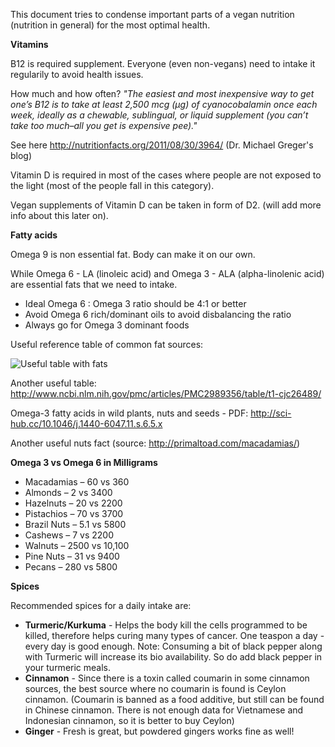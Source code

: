 This document tries to condense important parts of a vegan nutrition (nutrition in general) for the most optimal health.


**Vitamins**

B12 is required supplement. Everyone (even non-vegans) need to intake it regularily to avoid health issues.

How much and how often? 
*"The easiest and most inexpensive way to get one’s B12 is to take at least 2,500 mcg (µg) of cyanocobalamin once each week, ideally as a chewable, sublingual, or liquid supplement (you can’t take too much–all you get is expensive pee)."*

See here http://nutritionfacts.org/2011/08/30/3964/ (Dr. Michael Greger's blog)


Vitamin D is required in most of the cases where people are not exposed to the light (most of the people fall in this category).

Vegan supplements of Vitamin D can be taken in form of D2. (will add more info about this later on).

**Fatty acids**

Omega 9 is non essential fat. Body can make it on our own.

While Omega 6 - LA (linoleic acid) and Omega 3 - ALA (alpha-linolenic acid) are essential fats that we need to intake.

- Ideal Omega 6 : Omega 3 ratio should be 4:1 or better
- Avoid Omega 6 rich/dominant oils to avoid disbalancing the ratio
- Always go for Omega 3 dominant foods

Useful reference table of common fat sources:

![Useful table with fats](http://www.aneggadayisok.ca/wp-content/uploads/2012/09/dietary-fat.png)

Another useful table: http://www.ncbi.nlm.nih.gov/pmc/articles/PMC2989356/table/t1-cjc26489/

Omega-3 fatty acids in wild plants, nuts and seeds - PDF: http://sci-hub.cc/10.1046/j.1440-6047.11.s.6.5.x

Another useful nuts fact (source: http://primaltoad.com/macadamias/)

**Omega 3 vs Omega 6 in Milligrams**

- Macadamias – 60 vs 360
- Almonds – 2 vs 3400
- Hazelnuts – 20 vs 2200
- Pistachios – 70 vs 3700
- Brazil Nuts – 5.1 vs 5800
- Cashews – 7 vs 2200
- Walnuts – 2500 vs 10,100
- Pine Nuts – 31 vs 9400
- Pecans – 280 vs 5800


**Spices**

Recommended spices for a daily intake are:

- **Turmeric/Kurkuma** - Helps the body kill the cells programmed to be killed, therefore helps curing many types of cancer. One teaspon a day - every day is good enough. Note: Consuming a bit of black pepper along with Turmeric will increase its bio availability. So do add black pepper in your turmeric meals.
- **Cinnamon** - Since there is a toxin called coumarin in some cinnamon sources, the best source where no coumarin is found is Ceylon cinnamon. (Coumarin is banned as a food additive, but still can be found in Chinese cinnamon. There is not enough data for Vietnamese and Indonesian cinnamon, so it is better to buy Ceylon)
- **Ginger** - Fresh is great, but powdered gingers works fine as well!

